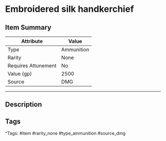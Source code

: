 # Embroidered silk handkerchief

## Item Summary

| Attribute            | Value                        |
|----------------------|------------------------------|
| Type                 | Ammunition |
| Rarity               | None             |
| Requires Attunement  | No                |
| Value (gp)           | 2500    |
| Source               | DMG |

---

## Description



## Tags

^Tags: #item #rarity_none #type_ammunition #source_dmg